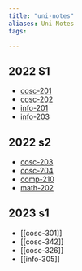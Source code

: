 ```yaml
---
title: "uni-notes"
aliases: Uni Notes
tags: 

---
```


## 2022 S1
- [cosc-201](notes/cosc-201.md)
- [cosc-202](notes/cosc-202.md)
- [info-201](notes/info-201.md)
- [info-203](notes/info-203.md)

## 2022 s2
- [cosc-203](notes/cosc-203.md)
- [cosc-204](notes/cosc-204.md)
- [comp-210](notes/comp-210.md)
- [math-202](notes/math-202.md)

## 2023 s1

- [[cosc-301]]
- [[cosc-342]]
- [[cosc-326]]
- [[info-305]]